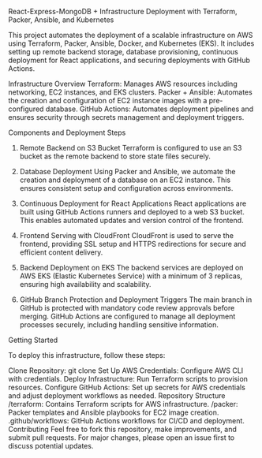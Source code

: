 React-Express-MongoDB + Infrastructure Deployment with Terraform, Packer, Ansible, and Kubernetes

This project automates the deployment of a scalable infrastructure on AWS using Terraform, Packer, Ansible, Docker, and Kubernetes (EKS). It includes setting up remote backend storage, database provisioning, continuous deployment for React applications, and securing deployments with GitHub Actions.

Infrastructure Overview
Terraform: Manages AWS resources including networking, EC2 instances, and EKS clusters.
Packer + Ansible: Automates the creation and configuration of EC2 instance images with a pre-configured database.
GitHub Actions: Automates deployment pipelines and ensures security through secrets management and deployment triggers.

Components and Deployment Steps

1. Remote Backend on S3 Bucket
Terraform is configured to use an S3 bucket as the remote backend to store state files securely.

2. Database Deployment
Using Packer and Ansible, we automate the creation and deployment of a database on an EC2 instance. This ensures consistent setup and configuration across environments.

3. Continuous Deployment for React Applications
React applications are built using GitHub Actions runners and deployed to a web S3 bucket. This enables automated updates and version control of the frontend.

4. Frontend Serving with CloudFront
CloudFront is used to serve the frontend, providing SSL setup and HTTPS redirections for secure and efficient content delivery.

5. Backend Deployment on EKS
The backend services are deployed on AWS EKS (Elastic Kubernetes Service) with a minimum of 3 replicas, ensuring high availability and scalability.

6. GitHub Branch Protection and Deployment Triggers
The main branch in GitHub is protected with mandatory code review approvals before merging. GitHub Actions are configured to manage all deployment processes securely, including handling sensitive information.

Getting Started

To deploy this infrastructure, follow these steps:

Clone Repository: git clone <repository-url>
Set Up AWS Credentials: Configure AWS CLI with credentials.
Deploy Infrastructure: Run Terraform scripts to provision resources.
Configure GitHub Actions: Set up secrets for AWS credentials and adjust deployment workflows as needed.
Repository Structure
/terraform: Contains Terraform scripts for AWS infrastructure.
/packer: Packer templates and Ansible playbooks for EC2 image creation.
.github/workflows: GitHub Actions workflows for CI/CD and deployment.
Contributing
Feel free to fork this repository, make improvements, and submit pull requests. For major changes, please open an issue first to discuss potential updates.
